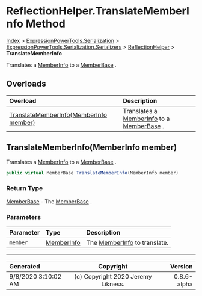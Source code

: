 ﻿# ReflectionHelper.TranslateMemberInfo Method

[Index](../index.md) > [ExpressionPowerTools.Serialization](ExpressionPowerTools.Serialization.a.md) > [ExpressionPowerTools.Serialization.Serializers](ExpressionPowerTools.Serialization.Serializers.n.md) > [ReflectionHelper](ExpressionPowerTools.Serialization.Serializers.ReflectionHelper.cs.md) > **TranslateMemberInfo**

Translates a [MemberInfo](https://docs.microsoft.com/dotnet/api/system.reflection.memberinfo) to a [MemberBase](ExpressionPowerTools.Serialization.Serializers.MemberBase.cs.md) .

## Overloads

| Overload | Description |
| :-- | :-- |
| [TranslateMemberInfo(MemberInfo member)](#translatememberinfomemberinfo-member) | Translates a [MemberInfo](https://docs.microsoft.com/dotnet/api/system.reflection.memberinfo) to a [MemberBase](ExpressionPowerTools.Serialization.Serializers.MemberBase.cs.md) . |
## TranslateMemberInfo(MemberInfo member)

Translates a [MemberInfo](https://docs.microsoft.com/dotnet/api/system.reflection.memberinfo) to a [MemberBase](ExpressionPowerTools.Serialization.Serializers.MemberBase.cs.md) .

```csharp
public virtual MemberBase TranslateMemberInfo(MemberInfo member)
```

### Return Type

 [MemberBase](ExpressionPowerTools.Serialization.Serializers.MemberBase.cs.md)  - The [MemberBase](ExpressionPowerTools.Serialization.Serializers.MemberBase.cs.md) .

### Parameters

| Parameter | Type | Description |
| :-- | :-- | :-- |
| `member` | [MemberInfo](https://docs.microsoft.com/dotnet/api/system.reflection.memberinfo) | The [MemberInfo](https://docs.microsoft.com/dotnet/api/system.reflection.memberinfo) to translate. |



---

| Generated | Copyright | Version |
| :-- | :-: | --: |
| 9/8/2020 3:10:02 AM | (c) Copyright 2020 Jeremy Likness. | 0.8.6-alpha |
